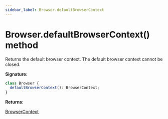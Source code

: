```yaml
---
sidebar_label: Browser.defaultBrowserContext
---
```


# Browser.defaultBrowserContext() method

Returns the default browser context. The default browser context cannot be
closed.

**Signature:**

```typescript
class Browser {
  defaultBrowserContext(): BrowserContext;
}
```

**Returns:**

[BrowserContext](./puppeteer.browsercontext.md)

